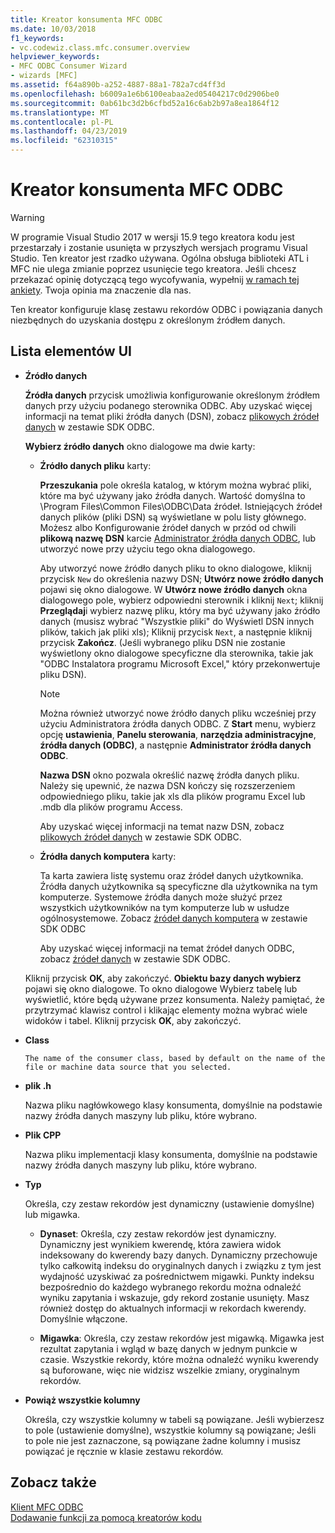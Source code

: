 ```yaml
---
title: Kreator konsumenta MFC ODBC
ms.date: 10/03/2018
f1_keywords:
- vc.codewiz.class.mfc.consumer.overview
helpviewer_keywords:
- MFC ODBC Consumer Wizard
- wizards [MFC]
ms.assetid: f64a890b-a252-4887-88a1-782a7cd4ff3d
ms.openlocfilehash: b6009a1e6b6100eabaa2ed05404217c0d2906be0
ms.sourcegitcommit: 0ab61bc3d2b6cfbd52a16c6ab2b97a8ea1864f12
ms.translationtype: MT
ms.contentlocale: pl-PL
ms.lasthandoff: 04/23/2019
ms.locfileid: "62310315"
---
```

# <a name="mfc-odbc-consumer-wizard"></a>Kreator konsumenta MFC ODBC

> [!WARNING]
> W programie Visual Studio 2017 w wersji 15.9 tego kreatora kodu jest przestarzały i zostanie usunięta w przyszłych wersjach programu Visual Studio. Ten kreator jest rzadko używana. Ogólna obsługa biblioteki ATL i MFC nie ulega zmianie poprzez usunięcie tego kreatora. Jeśli chcesz przekazać opinię dotyczącą tego wycofywania, wypełnij [w ramach tej ankiety](https://www.surveymonkey.com/r/QDWKKCN). Twoja opinia ma znaczenie dla nas.

Ten kreator konfiguruje klasę zestawu rekordów ODBC i powiązania danych niezbędnych do uzyskania dostępu z określonym źródłem danych.

## <a name="uielement-list"></a>Lista elementów UI

- **Źródło danych**

  **Źródła danych** przycisk umożliwia konfigurowanie określonym źródłem danych przy użyciu podanego sterownika ODBC. Aby uzyskać więcej informacji na temat pliki źródła danych (DSN), zobacz [plikowych źródeł danych](/sql/odbc/reference/file-data-sources) w zestawie SDK ODBC.

  **Wybierz źródło danych** okno dialogowe ma dwie karty:

  - **Źródło danych pliku** karty:

     **Przeszukania** pole określa katalog, w którym można wybrać pliki, które ma być używany jako źródła danych. Wartość domyślna to \Program Files\Common Files\ODBC\Data źródeł. Istniejących źródeł danych plików (pliki DSN) są wyświetlane w polu listy głównego. Możesz albo Konfigurowanie źródeł danych w przód od chwili **plikową nazwę DSN** karcie [Administrator źródła danych ODBC](/sql/odbc/admin/odbc-data-source-administrator), lub utworzyć nowe przy użyciu tego okna dialogowego.

     Aby utworzyć nowe źródło danych pliku to okno dialogowe, kliknij przycisk `New` do określenia nazwy DSN; **Utwórz nowe źródło danych** pojawi się okno dialogowe. W **Utwórz nowe źródło danych** okna dialogowego pole, wybierz odpowiedni sterownik i kliknij `Next`; kliknij **Przeglądaj**i wybierz nazwę pliku, który ma być używany jako źródło danych (musisz wybrać "Wszystkie pliki" do Wyświetl DSN innych plików, takich jak pliki xls); Kliknij przycisk `Next`, a następnie kliknij przycisk **Zakończ**. (Jeśli wybranego pliku DSN nie zostanie wyświetlony okno dialogowe specyficzne dla sterownika, takie jak "ODBC Instalatora programu Microsoft Excel," który przekonwertuje pliku DSN).

     > [!NOTE]
     > Można również utworzyć nowe źródło danych pliku wcześniej przy użyciu Administratora źródła danych ODBC. Z **Start** menu, wybierz opcję **ustawienia**, **Panelu sterowania**, **narzędzia administracyjne**, **źródła danych (ODBC)**, a następnie **Administrator źródła danych ODBC**.

     **Nazwa DSN** okno pozwala określić nazwę źródła danych pliku. Należy się upewnić, że nazwa DSN kończy się rozszerzeniem odpowiedniego pliku, takie jak xls dla plików programu Excel lub .mdb dla plików programu Access.

     Aby uzyskać więcej informacji na temat nazw DSN, zobacz [plikowych źródeł danych](/sql/odbc/reference/file-data-sources) w zestawie SDK ODBC.

  - **Źródła danych komputera** karty:

     Ta karta zawiera listę systemu oraz źródeł danych użytkownika. Źródła danych użytkownika są specyficzne dla użytkownika na tym komputerze. Systemowe źródła danych może służyć przez wszystkich użytkowników na tym komputerze lub w usłudze ogólnosystemowe. Zobacz [źródeł danych komputera](/sql/odbc/reference/machine-data-sources) w zestawie SDK ODBC

     Aby uzyskać więcej informacji na temat źródeł danych ODBC, zobacz [źródeł danych](/sql/odbc/reference/data-sources) w zestawie SDK ODBC.

  Kliknij przycisk **OK**, aby zakończyć. **Obiektu bazy danych wybierz** pojawi się okno dialogowe. To okno dialogowe Wybierz tabelę lub wyświetlić, które będą używane przez konsumenta. Należy pamiętać, że przytrzymać klawisz control i klikając elementy można wybrać wiele widoków i tabel. Kliknij przycisk **OK**, aby zakończyć.

- **Class**

      The name of the consumer class, based by default on the name of the file or machine data source that you selected.

- **plik .h**

   Nazwa pliku nagłówkowego klasy konsumenta, domyślnie na podstawie nazwy źródła danych maszyny lub pliku, które wybrano.

- **Plik CPP**

   Nazwa pliku implementacji klasy konsumenta, domyślnie na podstawie nazwy źródła danych maszyny lub pliku, które wybrano.

- **Typ**

   Określa, czy zestaw rekordów jest dynamiczny (ustawienie domyślne) lub migawka.

   - **Dynaset**: Określa, czy zestaw rekordów jest dynamiczny. Dynamiczny jest wynikiem kwerendę, która zawiera widok indeksowany do kwerendy bazy danych. Dynamiczny przechowuje tylko całkowitą indeksu do oryginalnych danych i związku z tym jest wydajność uzyskiwać za pośrednictwem migawki. Punkty indeksu bezpośrednio do każdego wybranego rekordu można odnaleźć wyniku zapytania i wskazuje, gdy rekord zostanie usunięty. Masz również dostęp do aktualnych informacji w rekordach kwerendy. Domyślnie włączone.

   - **Migawka**: Określa, czy zestaw rekordów jest migawką. Migawka jest rezultat zapytania i wgląd w bazę danych w jednym punkcie w czasie. Wszystkie rekordy, które można odnaleźć wyniku kwerendy są buforowane, więc nie widzisz wszelkie zmiany, oryginalnym rekordów.

- **Powiąż wszystkie kolumny**

   Określa, czy wszystkie kolumny w tabeli są powiązane. Jeśli wybierzesz to pole (ustawienie domyślne), wszystkie kolumny są powiązane; Jeśli to pole nie jest zaznaczone, są powiązane żadne kolumny i musisz powiązać je ręcznie w klasie zestawu rekordów.

## <a name="see-also"></a>Zobacz także

[Klient MFC ODBC](../../mfc/reference/adding-an-mfc-odbc-consumer.md)<br/>
[Dodawanie funkcji za pomocą kreatorów kodu](../../ide/adding-functionality-with-code-wizards-cpp.md)
